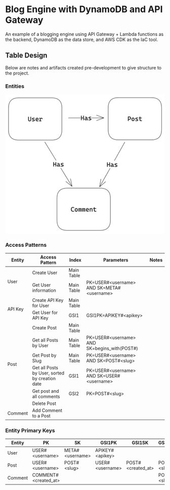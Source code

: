 # Blog Engine with DynamoDB and API Gateway

An example of a blogging engine using API Gateway + Lambda functions as the backend, DynamoDB as the data store, and AWS
CDK as the IaC tool.

## Table Design

Below are notes and artifacts created pre-development to give structure to the project.

### Entities

![](./docs/erd.png)

### Access Patterns

<table>
    <thead>
        <th>Entity</th>
        <th>Access Pattern</th>
        <th>Index</th>
        <th>Parameters</th>
        <th>Notes</th>
    </thead>
    <tbody>
        <tr>
            <td rowspan="2">User</td>
            <td>Create User</td>
            <td>Main Table</td>
            <td></td>
            <td></td>
        </tr>
        <tr>
            <td>Get User information</td>
            <td>Main Table</td>
            <td>PK=USER#&lt;username> AND SK=META#&lt;username></td>
            <td></td>
        </tr>
        <tr>
            <td rowspan="2">API Key</td>
            <td>Create API Key for User</td>            
            <td>Main Table</td>
            <td></td>
            <td></td>
        </tr>
        <tr>
            <td>Get User for API Key</td>
            <td>GSI1</td>
            <td>GSI1PK=APIKEY#&lt;apikey></td>
            <td></td>
        </tr>
        <tr>
            <td rowspan="6">Post</td>
            <td>Create Post</td>
            <td>Main Table</td>
            <td></td>
            <td></td>
        </tr>
        <tr>
            <td>Get all Posts by User</td>
            <td>Main Table</td>
            <td>PK=USER#&lt;username> AND SK=begins_with(POST#)</td>
            <td></td>
        </tr>
        <tr>
            <td>Get Post by Slug</td>
            <td>Main Table</td>
            <td>PK=USER#&lt;username> AND SK=POST#&lt;slug></td>
            <td></td>
        </tr>
        <tr>
            <td>Get all Posts by User, sorted by creation date</td>
            <td>GSI1</td>
            <td>PK=USER#&lt;username> AND SK=USER#&lt;username></td>
            <td></td>
        </tr>
        <tr>
            <td>Get post and all comments</td>
            <td>GSI2</td>
            <td>PK=POST#&lt;slug></td>
            <td></td>
        </tr>
        <tr>
            <td>Delete Post</td>
            <td></td>
            <td></td>
            <td></td>
        </tr>
        <tr>
            <td>Comment</td>
            <td>Add Comment to a Post</td>
            <td></td>
            <td></td>
            <td></td>
        </tr>
    </tbody>
</table>

### Entity Primary Keys

| Entity  | PK                    | SK               | GSI1PK           | GSI1SK             | GSI2PK       | GSI2SK                |
|---------|-----------------------|------------------|------------------|--------------------|--------------|-----------------------|
| User    | USER#\<username>      | META#\<username> | APIKEY#\<apikey> |                    |              |                       |
| Post    | USER#\<username>      | POST#\<slug>     | USER#\<username> | POST#\<created_at> | POST#\<slug> | POST#\<slug>          |
| Comment | COMMENT#\<created_at> |                  |                  |                    | POST#\<slug> | COMMENT#\<created_at> |

